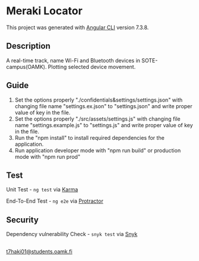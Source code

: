 # Meraki Locator

This project was generated with [Angular CLI](https://github.com/angular/angular-cli) version 7.3.8.

## Description

A real-time track, name Wi-Fi and Bluetooth devices in SOTE-campus(OAMK). 
Plotting selected device movement.

## Guide

1. Set the options properly "./confidentials&settings/settings.json" with changing file name "settings.ex.json" to "settings.json" and write
proper value of key in the file.
2. Set the options properly "./src/assets/settings.js" with changing file name "settings.example.js" to "settings.js" and write proper value of key in the file.
3. Run the "npm install" to install required dependencies for the application.
4. Run application developer mode with "npm run build" or production mode with "npm run prod"

## Test

Unit Test - `ng test` via [Karma](https://karma-runner.github.io)

End-To-End Test - `ng e2e` via [Protractor](http://www.protractortest.org/)

## Security

Dependency vulnerability Check - `snyk test` via [Snyk](https://snyk.io)

##
t7haki01@students.oamk.fi
